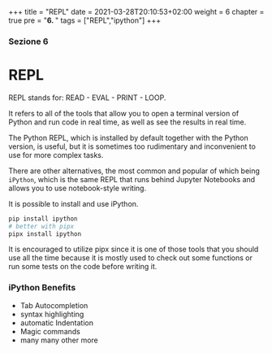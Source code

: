 +++
title = "REPL"
date = 2021-03-28T20:10:53+02:00
weight = 6
chapter = true
pre = "<b>6. </b>"
tags = ["REPL","ipython"]
+++
### Sezione 6

# REPL
REPL stands for: READ - EVAL - PRINT - LOOP.

It refers to all of the tools that allow you to open a terminal version of Python and run code in real time, as well as see the results in real time.

The Python REPL, which is installed by default together with the Python version, is useful, but it is sometimes too rudimentary and inconvenient to use for more complex tasks.

There are other alternatives, the most common and popular of which being `iPython`, which is the same REPL that runs behind Jupyter Notebooks and allows you to use notebook-style writing.

It is possible to install and use iPython.

```bash
pip install ipython
# better with pipx
pipx install ipython
```
It is encouraged to utilize pipx since it is one of those tools that you should use all the time because it is mostly used to check out some functions or run some tests on the code before writing it.

### iPython Benefits

- Tab Autocompletion
- syntax highlighting
- automatic Indentation
- Magic commands
- many many other more